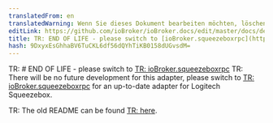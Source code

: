 ```yaml
---
translatedFrom: en
translatedWarning: Wenn Sie dieses Dokument bearbeiten möchten, löschen Sie bitte das Feld "translationsFrom". Andernfalls wird dieses Dokument automatisch erneut übersetzt
editLink: https://github.com/ioBroker/ioBroker.docs/edit/master/docs/de/adapterref/iobroker.squeezebox/README.md
title: TR: END OF LIFE - please switch to [ioBroker.squeezeboxrpc](https://github.com/oweitman/ioBroker.squeezeboxrpc)
hash: 9DxyxEsGhhaBV6TuCKL6df56dQYhTiKB0158dUGvsdM=
---
```

TR: # END OF LIFE - please switch to [TR: ioBroker.squeezeboxrpc](https://github.com/oweitman/ioBroker.squeezeboxrpc)
TR: There will be no future development for this adapter, please switch to [TR: ioBroker.squeezeboxrpc](https://github.com/oweitman/ioBroker.squeezeboxrpc) for an up-to-date adapter for Logitech Squeezebox.

TR: The old README can be found [TR: here](README_old.md).